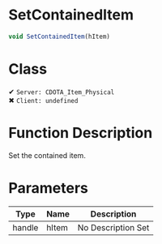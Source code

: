 # SetContainedItem
```js	
void SetContainedItem(hItem)
```
# Class
✔ `Server: CDOTA_Item_Physical`  
✖ `Client: undefined`  

# Function Description
Set the contained item.
# Parameters
Type|Name|Description
--|--|--
handle|hItem|No Description Set
